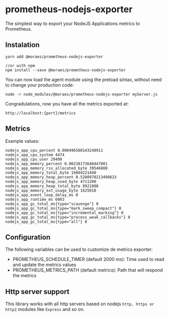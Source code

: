 # prometheus-nodejs-exporter

The simplest way to export your NodeJS Applications metrics to Prometheus.

## Instalation

```
yarn add @moraes/prometheus-nodejs-exporter

//or with npm
npm install --save @moraes/prometheus-nodejs-exporter
```

You can now load the agent module using the preload sintax, without need to change your production code:

```
node -r node_modules/@moraes/prometheus-nodejs-exporter myServer.js
```

Congradulations, now you have all the metrics exported at:

`http://localhost:{port}/metrics`

## Metrics

Example values:

```
nodejs_app_cpu_percent 0.008496580143248911
nodejs_app_cpu_system 4474
nodejs_app_cpu_user 29499
nodejs_app_memory_percent 0.00238173648447801
nodejs_app_memory_rss_allocated_byte 39546880
nodejs_app_memory_total_byte 16604221440
nodejs_app_memory_heap_percent 0.5280970213498623
nodejs_app_memory_heap_used_byte 4711200
nodejs_app_memory_heap_total_byte 8921088
nodejs_app_memory_ext_usage_byte 1625018
nodejs_app_event_loop_delay_ms 0
nodejs_app_runtime_ms 6003
nodejs_app_gc_total_ms{type="scavenge"} 0
nodejs_app_gc_total_ms{type="mark_sweep_compact"} 0
nodejs_app_gc_total_ms{type="incremental_marking"} 0
nodejs_app_gc_total_ms{type="process_weak_callbacks"} 0
nodejs_app_gc_total_ms{type="all"} 0
```

## Configuration

The following variables can be used to customize de metrics exporter:

-   PROMETHEUS_SCHEDULE_TIMER (default 2000 ms): Time used to read and update the metrics values
-   PROMETHEUS_METRICS_PATH (default metrics): Path that will respond the metrics

## Http server support

This library works with all http servers based on nodejs `http, https or http2` modules like `Express` and so on.
